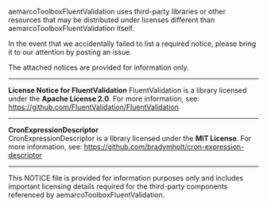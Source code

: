 aemarcoToolboxFluentValidation uses third-party libraries or other resources that may be
distributed under licenses different than aemarcoToolboxFluentValidation itself.

In the event that we accidentally failed to list a required notice, please
bring it to our attention by posting an issue.

The attached notices are provided for information only.

---

**License Notice for FluentValidation**
FluentValidation is a library licensed under the **Apache License 2.0**.
For more information, see: https://github.com/FluentValidation/FluentValidation

---

**CronExpressionDescriptor**  
CronExpressionDescriptor is a library licensed under the **MIT License**.
For more information, see: https://github.com/bradymholt/cron-expression-descriptor

---

This NOTICE file is provided for information purposes only and includes important licensing details required for the third-party components referenced by aemarcoToolboxFluentValidation.
